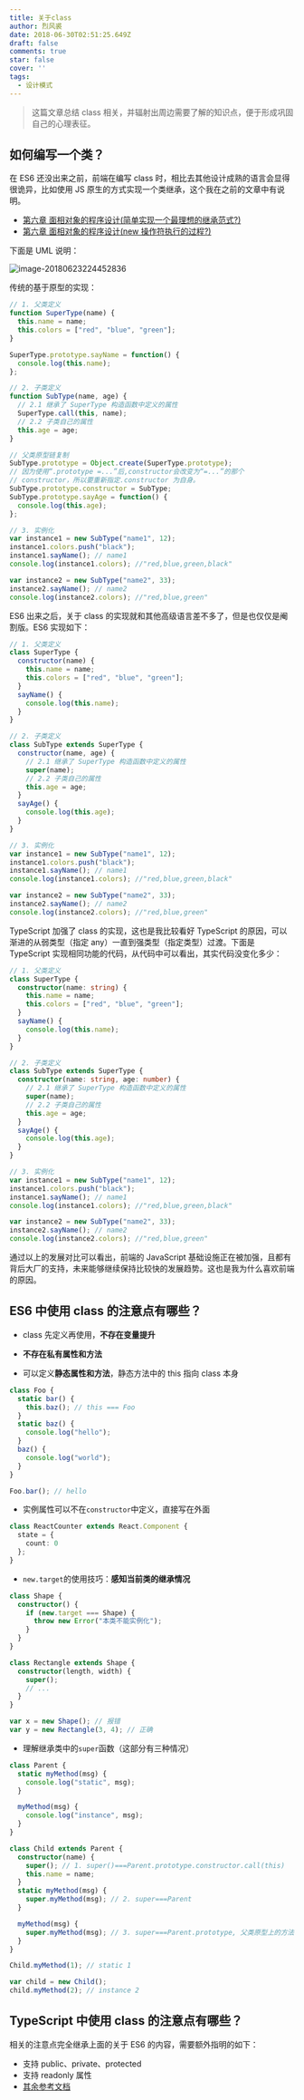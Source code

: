 ```yaml
---
title: 关于class
author: 烈风裘
date: 2018-06-30T02:51:25.649Z
draft: false
comments: true
star: false
cover: ''
tags: 
  - 设计模式
---
```


> 这篇文章总结 class 相关，并辐射出周边需要了解的知识点，便于形成巩固自己的心理表征。

## 如何编写一个类？

在 ES6 还没出来之前，前端在编写 class 时，相比去其他设计成熟的语言会显得很诡异，比如使用 JS 原生的方式实现一个类继承，这个我在之前的文章中有说明。

* [第六章 面相对象的程序设计(简单实现一个最理想的继承范式?)](https://xiangsongtao.github.io/blog/di-liu-lu-zhang-mian-xiang-dui-xiang/#16-%E7%AE%80%E5%8D%95%E5%AE%9E%E7%8E%B0%E4%B8%80%E4%B8%AA%E6%9C%80%E7%90%86%E6%83%B3%E7%9A%84%E7%BB%A7%E6%89%BF%E8%8C%83%E5%BC%8F)
* [第六章 面相对象的程序设计(new 操作符执行的过程?)](https://xiangsongtao.github.io/blog/di-liu-lu-zhang-mian-xiang-dui-xiang/#2-code-classlanguage-textnewcode%E6%93%8D%E4%BD%9C%E7%AC%A6%E6%89%A7%E8%A1%8C%E7%9A%84%E8%BF%87%E7%A8%8B)

下面是 UML 说明：

![image-20180623224452836](class-uml.png)

传统的基于原型的实现：

```js
// 1. 父类定义
function SuperType(name) {
  this.name = name;
  this.colors = ["red", "blue", "green"];
}

SuperType.prototype.sayName = function() {
  console.log(this.name);
};

// 2. 子类定义
function SubType(name, age) {
  // 2.1 继承了 SuperType 构造函数中定义的属性
  SuperType.call(this, name);
  // 2.2 子类自己的属性
  this.age = age;
}

// 父类原型链复制
SubType.prototype = Object.create(SuperType.prototype);
// 因为使用“.prototype =...”后,constructor会改变为“=...”的那个
// constructor，所以要重新指定.constructor 为自身。
SubType.prototype.constructor = SubType;
SubType.prototype.sayAge = function() {
  console.log(this.age);
};

// 3. 实例化
var instance1 = new SubType("name1", 12);
instance1.colors.push("black");
instance1.sayName(); // name1
console.log(instance1.colors); //"red,blue,green,black"

var instance2 = new SubType("name2", 33);
instance2.sayName(); // name2
console.log(instance2.colors); //"red,blue,green"
```

ES6 出来之后，关于 class 的实现就和其他高级语言差不多了，但是也仅仅是阉割版。ES6 实现如下：

```js
// 1. 父类定义
class SuperType {
  constructor(name) {
    this.name = name;
    this.colors = ["red", "blue", "green"];
  }
  sayName() {
    console.log(this.name);
  }
}

// 2. 子类定义
class SubType extends SuperType {
  constructor(name, age) {
    // 2.1 继承了 SuperType 构造函数中定义的属性
    super(name);
    // 2.2 子类自己的属性
    this.age = age;
  }
  sayAge() {
    console.log(this.age);
  }
}

// 3. 实例化
var instance1 = new SubType("name1", 12);
instance1.colors.push("black");
instance1.sayName(); // name1
console.log(instance1.colors); //"red,blue,green,black"

var instance2 = new SubType("name2", 33);
instance2.sayName(); // name2
console.log(instance2.colors); //"red,blue,green"
```

TypeScript 加强了 class 的实现，这也是我比较看好 TypeScript 的原因，可以渐进的从弱类型（指定 any）一直到强类型（指定类型）过渡。下面是 TypeScript 实现相同功能的代码，从代码中可以看出，其实代码没变化多少：

```typescript
// 1. 父类定义
class SuperType {
  constructor(name: string) {
    this.name = name;
    this.colors = ["red", "blue", "green"];
  }
  sayName() {
    console.log(this.name);
  }
}

// 2. 子类定义
class SubType extends SuperType {
  constructor(name: string, age: number) {
    // 2.1 继承了 SuperType 构造函数中定义的属性
    super(name);
    // 2.2 子类自己的属性
    this.age = age;
  }
  sayAge() {
    console.log(this.age);
  }
}

// 3. 实例化
var instance1 = new SubType("name1", 12);
instance1.colors.push("black");
instance1.sayName(); // name1
console.log(instance1.colors); //"red,blue,green,black"

var instance2 = new SubType("name2", 33);
instance2.sayName(); // name2
console.log(instance2.colors); //"red,blue,green"
```

通过以上的发展对比可以看出，前端的 JavaScript 基础设施正在被加强，且都有背后大厂的支持，未来能够继续保持比较快的发展趋势。这也是我为什么喜欢前端的原因。

## ES6 中使用 class 的注意点有哪些？

* class 先定义再使用，**不存在变量提升**
* **不存在私有属性和方法**

* 可以定义**静态属性和方法**，静态方法中的 this 指向 class 本身

```typescript
class Foo {
  static bar() {
    this.baz(); // this === Foo
  }
  static baz() {
    console.log("hello");
  }
  baz() {
    console.log("world");
  }
}

Foo.bar(); // hello
```

* 实例属性可以不在`constructor`中定义，直接写在外面

```typescript
class ReactCounter extends React.Component {
  state = {
    count: 0
  };
}
```

* `new.target`的使用技巧：**感知当前类的继承情况**

```typescript
class Shape {
  constructor() {
    if (new.target === Shape) {
      throw new Error("本类不能实例化");
    }
  }
}

class Rectangle extends Shape {
  constructor(length, width) {
    super();
    // ...
  }
}

var x = new Shape(); // 报错
var y = new Rectangle(3, 4); // 正确
```

* 理解继承类中的`super`函数（这部分有三种情况）

```typescript
class Parent {
  static myMethod(msg) {
    console.log("static", msg);
  }

  myMethod(msg) {
    console.log("instance", msg);
  }
}

class Child extends Parent {
  constructor(name) {
    super(); // 1. super()===Parent.prototype.constructor.call(this)
    this.name = name;
  }
  static myMethod(msg) {
    super.myMethod(msg); // 2. super===Parent
  }

  myMethod(msg) {
    super.myMethod(msg); // 3. super===Parent.prototype, 父类原型上的方法
  }
}

Child.myMethod(1); // static 1

var child = new Child();
child.myMethod(2); // instance 2
```

## TypeScript 中使用 class 的注意点有哪些？

相关的注意点完全继承上面的关于 ES6 的内容，需要额外指明的如下：

* 支持 public、private、protected
* 支持 readonly 属性
* [其余参考文档](https://www.tslang.cn/docs/handbook/classes.html)
